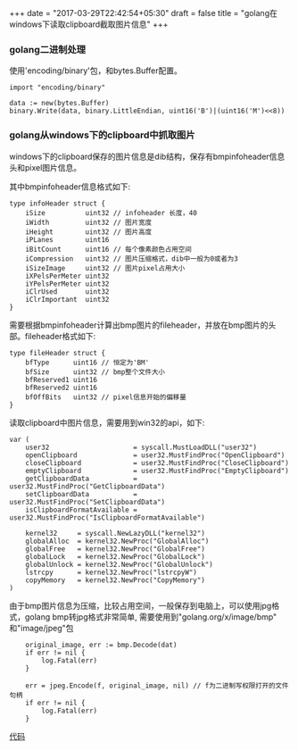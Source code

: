 +++
date = "2017-03-29T22:42:54+05:30"
draft = false
title = "golang在windows下读取clipboard截取图片信息"
+++

### golang二进制处理

使用'encoding/binary'包，和bytes.Buffer配置。

```golang
import "encoding/binary"

data := new(bytes.Buffer)
binary.Write(data, binary.LittleEndian, uint16('B')|(uint16('M')<<8))
```

### golang从windows下的clipboard中抓取图片

windows下的clipboard保存的图片信息是dib结构，保存有bmpinfoheader信息头和pixel图片信息。

其中bmpinfoheader信息格式如下:
```golang
type infoHeader struct {
    iSize          uint32 // infoheader 长度，40
    iWidth         uint32 // 图片宽度
    iHeight        uint32 // 图片高度
    iPLanes        uint16 
    iBitCount      uint16 // 每个像素颜色占用空间
    iCompression   uint32 // 图片压缩格式，dib中一般为0或者为3
    iSizeImage     uint32 // 图片pixel占用大小
    iXPelsPerMeter uint32
    iYPelsPerMeter uint32
    iClrUsed       uint32
    iClrImportant  uint32
}
```

需要根据bmpinfoheader计算出bmp图片的fileheader，并放在bmp图片的头部。fileheader格式如下:
```golang
type fileHeader struct {
    bfType      uint16 // 恒定为'BM'
    bfSize      uint32 // bmp整个文件大小
    bfReserved1 uint16 
    bfReserved2 uint16
    bfOffBits   uint32 // pixel信息开始的偏移量
}
```

读取clipboard中图片信息，需要用到win32的api，如下:
```golang
var (
    user32                     = syscall.MustLoadDLL("user32")
    openClipboard              = user32.MustFindProc("OpenClipboard")
    closeClipboard             = user32.MustFindProc("CloseClipboard")
    emptyClipboard             = user32.MustFindProc("EmptyClipboard")
    getClipboardData           = user32.MustFindProc("GetClipboardData")
    setClipboardData           = user32.MustFindProc("SetClipboardData")
    isClipboardFormatAvailable = user32.MustFindProc("IsClipboardFormatAvailable")

    kernel32     = syscall.NewLazyDLL("kernel32")
    globalAlloc  = kernel32.NewProc("GlobalAlloc")
    globalFree   = kernel32.NewProc("GlobalFree")
    globalLock   = kernel32.NewProc("GlobalLock")
    globalUnlock = kernel32.NewProc("GlobalUnlock")
    lstrcpy      = kernel32.NewProc("lstrcpyW")
    copyMemory   = kernel32.NewProc("CopyMemory")
)
```

由于bmp图片信息为压缩，比较占用空间，一般保存到电脑上，可以使用jpg格式，golang bmp转jpg格式非常简单, 需要使用到"golang.org/x/image/bmp"
和"image/jpeg"包

```golang
    original_image, err := bmp.Decode(dat)
    if err != nil {
        log.Fatal(err)
    }

    err = jpeg.Encode(f, original_image, nil) // f为二进制写权限打开的文件句柄
    if err != nil {
        log.Fatal(err)
    }
```

[代码](https://github.com/robinchenyu/clipboard_go/blob/master/main.go)



